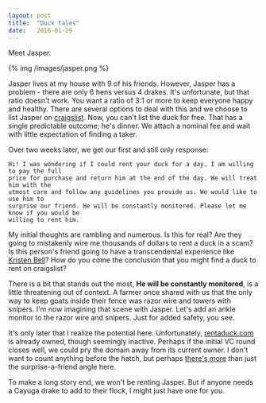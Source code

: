 ```yaml
---
layout: post
title:  "Duck tales"
date:   2016-01-29
---
```


Meet Jasper.

{% img /images/jasper.png %}

Jasper lives at my house with 9 of his friends. However, Jasper has a problem - there are
only 6 hens versus 4 drakes. It's unfortunate, but that ratio doesn't work. You want a
ratio of 3:1 or more to keep everyone happy and healthy. There are several options to deal
with this and we choose to list Jasper on
[craigslist](http://raleigh.craigslist.org/grd/5395004180.html). Now, you can't list the
duck for free. That has a single predictable outcome; he's dinner. We attach a nominal fee
and wait with little expectation of finding a taker.

Over two weeks later, we get our first and still only response:

    Hi! I was wondering if I could rent your duck for a day. I am willing to pay the full
    price for purchase and return him at the end of the day. We will treat him with the
    utmost care and follow any guidelines you provide us. We would like to use him to
    surprise our friend. He will be constantly monitored. Please let me know if you would be
    willing to rent him.

My initial thoughts are rambling and numerous. Is this for real? Are they going to
mistakenly wire me thousands of dollars to rent a duck in a scam? Is this person's friend
going to have a transcendental experience like [Kristen Bell](https://www.youtube.com/watch?v=t5jw3T3Jy70)?
How do you come the conclusion that you might find a duck to rent on craigslist? 

There is a bit that stands out the most, **He will be constantly monitored**, is a little
threatening out of context. A farmer once shared with us that the only way to keep goats
inside their fence was razor wire and towers with snipers. I'm now imagining that scene with
Jasper.  Let's add an ankle monitor to the razor wire and snipers. Just for added safety,
you see.

It's only later that I realize the potential here. Unfortunately,
[rentaduck.com](http://rentaduck.com) is already owned, though seemingly inactive. Perhaps
if the initial VC round closes well, we could pry the domain away from its current owner.
I don't want to count anything before the hatch, but perhaps [there's more](http://www.dw.com/en/germanys-latest-craze-slug-eating-ducks-for-rent/a-2739835)
than just the surprise-a-friend angle here.

To make a long story end, we won't be renting Jasper. But if anyone needs a Cayuga drake
to add to their flock, I might just have one for you.
